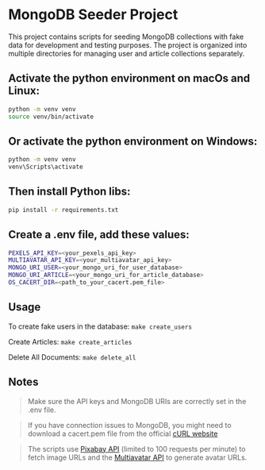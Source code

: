 # MongoDB Seeder Project

This project contains scripts for seeding MongoDB collections with fake data for development and testing purposes. The project is organized into multiple directories for managing user and article collections separately.

## Activate the python environment on macOs and Linux:

```bash
python -m venv venv
source venv/bin/activate
```

## Or activate the python environment on Windows:

```bash
python -m venv venv
venv\Scripts\activate
```

## Then install Python libs:

```bash
pip install -r requirements.txt
```

## Create a .env file, add these values:

```bash
PEXELS_API_KEY=<your_pexels_api_key>
MULTIAVATAR_API_KEY=<your_multiavatar_api_key>
MONGO_URI_USER=<your_mongo_uri_for_user_database>
MONGO_URI_ARTICLE=<your_mongo_uri_for_article_database>
OS_CACERT_DIR=<path_to_your_cacert.pem_file>
```

## Usage

To create fake users in the database: `make create_users`

Create Articles: `make create_articles`

Delete All Documents: `make delete_all`

## Notes

> Make sure the API keys and MongoDB URIs are correctly set in the .env file.

> If you have connection issues to MongoDB, you might need to download a cacert.pem file from the official [cURL website](https://curl.se/ca/cacert.pem)

> The scripts use [Pixabay API](https://pixabay.com/service/about/api/) (limited to 100 requests per minute) to fetch image URLs and the [Multiavatar API](https://multiavatar.com/) to generate avatar URLs.
